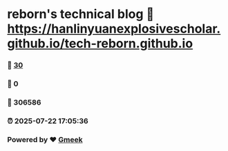 # reborn's technical blog :link: https://hanlinyuanexplosivescholar.github.io/tech-reborn.github.io 
### :page_facing_up: [30](https://hanlinyuanexplosivescholar.github.io/tech-reborn.github.io/tag.html) 
### :speech_balloon: 0 
### :hibiscus: 306586 
### :alarm_clock: 2025-07-22 17:05:36 
### Powered by :heart: [Gmeek](https://github.com/Meekdai/Gmeek)
